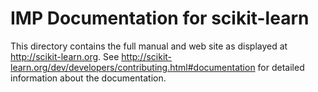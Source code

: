 # IMP Documentation for scikit-learn

This directory contains the full manual and web site as displayed at
http://scikit-learn.org. See
http://scikit-learn.org/dev/developers/contributing.html#documentation for
detailed information about the documentation. 
